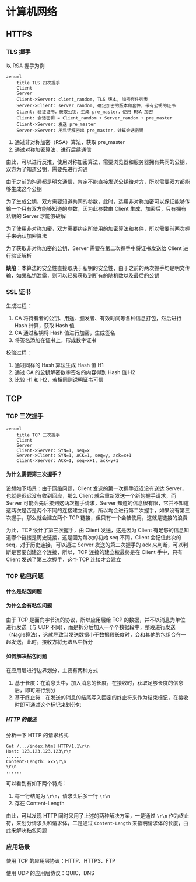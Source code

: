 # 计算机网络

## HTTPS

### TLS 握手

以 RSA 握手为例

```mermaid
zenuml
    title TLS 四次握手
    Client
    Server
    Client->Server: client_random, TLS 版本, 加密套件列表
    Server->Client: server_random, 确定加密的版本和套件，带有公钥的证书
   	Client: 验证证书，获取公钥，生成 pre_master，使用 RSA 加密
   	Client: 会话密钥 = Client_random + Server_random + pre_master
    Client->Server: 发送 pre_master
    Server->Server: 用私钥解密出 pre_master，计算会话密钥
```

1. 通过非对称加密（RSA）算法，获取 pre_master
2. 通过对称加密算法，进行后续通信

由此，可以进行反推，使用对称加密算法，需要浏览器和服务器拥有共同的公钥，双方为了知道公钥，需要先进行沟通

由于之前的沟通都是明文通信，肯定不能直接发送公钥给对方，所以需要双方都能够生成这个公钥

为了生成公钥，双方需要知道共同的参数，此时，选用非对称加密可以保证能够传输一个只有双方能够知道的参数，因为此参数由 Client 生成，加密后，只有拥有私钥的 Server 才能够破解

为了使用非对称加密，双方需要约定所使用的加密算法和套件，所以需要前两次握手来确认加密算法

为了获取非对称加密的公钥，Server 需要在第二次握手中将证书发送给 Client 进行验证解析

**缺陷**：本算法的安全性直接取决于私钥的安全性，由于之前的两次握手均是明文传输，如果私钥泄露，则可以轻易获取到所有的随机数以及最后的公钥

### SSL 证书

生成过程：

1. CA 将持有者的公钥、用途、颁发者、有效时间等各种信息打包，然后进行 Hash 计算，获取 Hash 值
2. CA 通过私钥将 Hash 值进行加密，生成签名
3. 将签名添加在证书上，形成数字证书

校验过程：

1. 通过同样的 Hash 算法生成 Hash 值 H1
2. 通过 CA 的公钥解密数字签名的内容得到 Hash 值 H2
3. 比较 H1 和 H2，若相同则说明证书可信

## TCP

### TCP 三次握手

```mermaid
zenuml
    title TCP 三次握手
    Client
    Server
    Client->Server: SYN=1, seq=x
    Server->Client: SYN=1, ACK=1, seq=y, ack=x+1
    Client->Server: ACK=1, seq=x+1, ack=y+1

```

#### 为什么需要第三次握手？

设想如下场景：由于网络问题，Client 发送的第一次握手迟迟没有送达 Server，也就是迟迟没有收到回应，那么 Client 就会重新发送一个新的握手请求，而 Server 可能会先后接到这两次握手请求，Server 知道的信息很有限，它并不知道这两次是否是两个不同的连接建立请求，所以均会进行第二次握手，如果没有第三次握手，那么就会建立两个 TCP 链接，但只有一个会被使用，这就是链接的浪费

为此，TCP 设计了第三次握手，由 Client 发送，这是因为 Client 有足够的信息知道哪个链接是历史链接，这是因为每次的初始 seq 不同，Client 会记住此次的 seq，对于历史连接，可以通过 Server 发送的第二次握手的 ack 来判断，可以判断是否要创建这个连接，所以，TCP 连接的建立权最终是在 Client 手中，只有 Client 发送了第三次握手，这个 TCP 连接才会建立

### TCP 粘包问题

#### 什么是粘包问题

#### 为什么会有粘包问题

由于 TCP 是面向字节流的协议，所以应用层给 TCP 的数据，并不以消息为单位进行发送（与 UDP 不同），而是拆分后加入一个个数据段中，整段进行发送（Nagle算法），这就导致当发送数据小于数据段长度时，会和其他的包组合在一起发送，此时，接收方将无法从中拆分

#### 如何解决粘包问题

在应用层进行边界划分，主要有两种方式

1. 基于长度：在消息头中，加入消息的长度，在接收时，获取足够长度的信息后，即可进行划分
2. 基于终止符：在发送的消息的结尾写入固定的终止符来作为结束标记，在接收时即可通过这个标记来划分包

##### HTTP 的做法

分析一下 HTTP 的请求格式

```
Get /.../index.html HTTP/1.1\r\n
Host: 123.123.123.123\r\n
......
Content-Length: xxx\r\n
\r\n
......
```

可以看到有如下两个特点：

1. 每一行结尾为 `\r\n`，请求头后多一行 `\r\n`
2. 存在 Content-Length

由此，可以发现 HTTP 同时采用了上述的两种解决方案，一是通过 `\r\n` 作为终止符，来划分请求头和请求体，二是通过 `Content-Length` 来指明请求体的长度，由此来解决粘包问题

### 应用场景

使用 TCP 的应用层协议：HTTP、HTTPS、FTP

使用 UDP 的应用层协议：QUIC、DNS